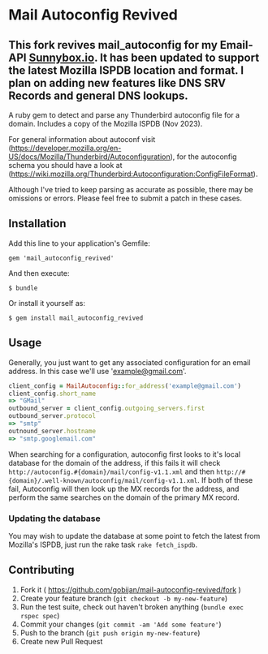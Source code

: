 # Mail Autoconfig Revived

This fork revives mail_autoconfig for my Email-API [Sunnybox.io](https://sunnybox.io).
It has been updated to support the latest Mozilla ISPDB location and format.
I plan on adding new features like DNS SRV Records and general DNS lookups.
---

A ruby gem to detect and parse any Thunderbird autoconfig file for a domain. Includes a copy of the Mozilla ISPDB (Nov 2023).

For general information about autoconf visit (https://developer.mozilla.org/en-US/docs/Mozilla/Thunderbird/Autoconfiguration),
for the autoconfig schema you should have a look at (https://wiki.mozilla.org/Thunderbird:Autoconfiguration:ConfigFileFormat).

Although I've tried to keep parsing as accurate as possible, there may be omissions or errors. Please feel free
to submit a patch in these cases.

## Installation

Add this line to your application's Gemfile:

    gem 'mail_autoconfig_revived'

And then execute:

    $ bundle

Or install it yourself as:

    $ gem install mail_autoconfig_revived

## Usage

Generally, you just want to get any associated configuration for an email address. In this case we'll use
'example@gmail.com'.

```ruby
client_config = MailAutoconfig::for_address('example@gmail.com')
client_config.short_name
=> "GMail"
outbound_server = client_config.outgoing_servers.first
outbound_server.protocol
=> "smtp"
outnound_server.hostname
=> "smtp.googlemail.com"
```

When searching for a configuration, autoconfig first looks to it's local database for the domain of the address,
if this fails it will check `http://autoconfig.#{domain}/mail/config-v1.1.xml` and then 
`http://#{domain}/.well-known/autoconfig/mail/config-v1.1.xml`. If both of these fail, Autoconfig will then look up
the MX records for the address, and perform the same searches on the domain of the primary MX record.

### Updating the database
You may wish to update the database at some point to fetch the latest from Mozilla's ISPDB,
just run the rake task `rake fetch_ispdb`.

## Contributing

1. Fork it ( https://github.com/gobijan/mail-autoconfig-revived/fork )
2. Create your feature branch (`git checkout -b my-new-feature`)
2. Run the test suite, check out haven't broken anything (`bundle exec rspec spec`)
3. Commit your changes (`git commit -am 'Add some feature'`)
4. Push to the branch (`git push origin my-new-feature`)
5. Create new Pull Request
